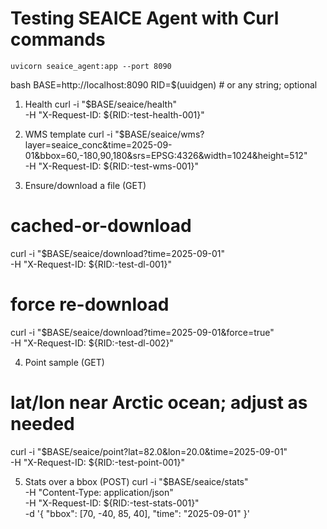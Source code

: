 # Testing SEAICE Agent with Curl commands

```
uvicorn seaice_agent:app --port 8090
```
bash
BASE=http://localhost:8090
RID=$(uuidgen)   # or any string; optional


1) Health
curl -i "$BASE/seaice/health" \
  -H "X-Request-ID: ${RID:-test-health-001}"

2) WMS template
curl -i "$BASE/seaice/wms?layer=seaice_conc&time=2025-09-01&bbox=60,-180,90,180&srs=EPSG:4326&width=1024&height=512" \
  -H "X-Request-ID: ${RID:-test-wms-001}"

3) Ensure/download a file (GET)
# cached-or-download
curl -i "$BASE/seaice/download?time=2025-09-01" \
  -H "X-Request-ID: ${RID:-test-dl-001}"

# force re-download
curl -i "$BASE/seaice/download?time=2025-09-01&force=true" \
  -H "X-Request-ID: ${RID:-test-dl-002}"

4) Point sample (GET)
# lat/lon near Arctic ocean; adjust as needed
curl -i "$BASE/seaice/point?lat=82.0&lon=20.0&time=2025-09-01" \
  -H "X-Request-ID: ${RID:-test-point-001}"

5) Stats over a bbox (POST)
curl -i "$BASE/seaice/stats" \
  -H "Content-Type: application/json" \
  -H "X-Request-ID: ${RID:-test-stats-001}" \
  -d '{
        "bbox": [70, -40, 85, 40],
        "time": "2025-09-01"
      }'